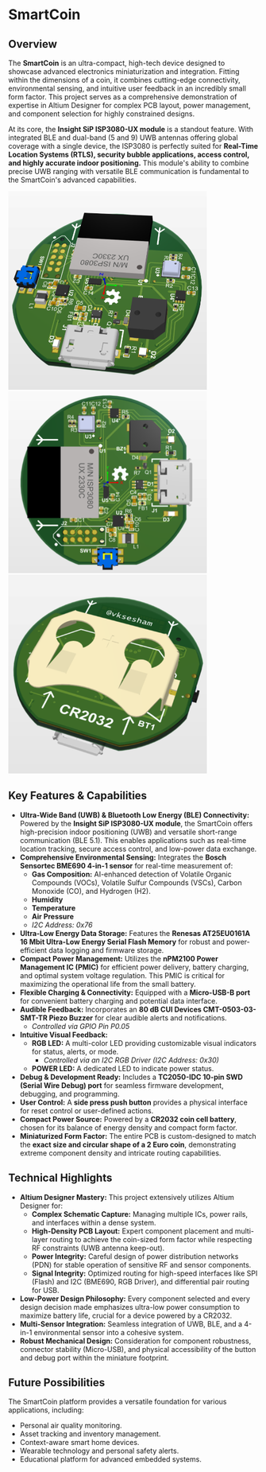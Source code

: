 # SmartCoin

## Overview

The **SmartCoin** is an ultra-compact, high-tech device designed to showcase advanced electronics miniaturization and integration. Fitting within the dimensions of a coin, it combines cutting-edge connectivity, environmental sensing, and intuitive user feedback in an incredibly small form factor. This project serves as a comprehensive demonstration of expertise in Altium Designer for complex PCB layout, power management, and component selection for highly constrained designs.

At its core, the **Insight SiP ISP3080-UX module** is a standout feature. With integrated BLE and dual-band (5 and 9) UWB antennas offering global coverage with a single device, the ISP3080 is perfectly suited for **Real-Time Location Systems (RTLS), security bubble applications, access control, and highly accurate indoor positioning.** This module's ability to combine precise UWB ranging with versatile BLE communication is fundamental to the SmartCoin's advanced capabilities.

<img src="Images/SmartCoin (1).png" width="400">
<img src="Images/SmartCoin (2).png" width="400">
<img src="Images/SmartCoin (3).png" width="400">

## Key Features & Capabilities

* **Ultra-Wide Band (UWB) & Bluetooth Low Energy (BLE) Connectivity:** Powered by the **Insight SiP ISP3080-UX module**, the SmartCoin offers high-precision indoor positioning (UWB) and versatile short-range communication (BLE 5.1). This enables applications such as real-time location tracking, secure access control, and low-power data exchange.
* **Comprehensive Environmental Sensing:** Integrates the **Bosch Sensortec BME690 4-in-1 sensor** for real-time measurement of:
    * **Gas Composition:** AI-enhanced detection of Volatile Organic Compounds (VOCs), Volatile Sulfur Compounds (VSCs), Carbon Monoxide (CO), and Hydrogen (H2).
    * **Humidity**
    * **Temperature**
    * **Air Pressure**
    * *I2C Address: 0x76*
* **Ultra-Low Energy Data Storage:** Features the **Renesas AT25EU0161A 16 Mbit Ultra-Low Energy Serial Flash Memory** for robust and power-efficient data logging and firmware storage.
* **Compact Power Management:** Utilizes the **nPM2100 Power Management IC (PMIC)** for efficient power delivery, battery charging, and optimal system voltage regulation. This PMIC is critical for maximizing the operational life from the small battery.
* **Flexible Charging & Connectivity:** Equipped with a **Micro-USB-B port** for convenient battery charging and potential data interface.
* **Audible Feedback:** Incorporates an **80 dB CUI Devices CMT-0503-03-SMT-TR Piezo Buzzer** for clear audible alerts and notifications.
    * *Controlled via GPIO Pin P0.05*
* **Intuitive Visual Feedback:**
    * **RGB LED:** A multi-color LED providing customizable visual indicators for status, alerts, or mode.
        * *Controlled via an I2C RGB Driver (I2C Address: 0x30)*
    * **POWER LED:** A dedicated LED to indicate power status.
* **Debug & Development Ready:** Includes a **TC2050-IDC 10-pin SWD (Serial Wire Debug) port** for seamless firmware development, debugging, and programming.
* **User Control:** A **side press push button** provides a physical interface for reset control or user-defined actions.
* **Compact Power Source:** Powered by a **CR2032 coin cell battery**, chosen for its balance of energy density and compact form factor.
* **Miniaturized Form Factor:** The entire PCB is custom-designed to match the **exact size and circular shape of a 2 Euro coin**, demonstrating extreme component density and intricate routing capabilities.

## Technical Highlights

* **Altium Designer Mastery:** This project extensively utilizes Altium Designer for:
    * **Complex Schematic Capture:** Managing multiple ICs, power rails, and interfaces within a dense system.
    * **High-Density PCB Layout:** Expert component placement and multi-layer routing to achieve the coin-sized form factor while respecting RF constraints (UWB antenna keep-out).
    * **Power Integrity:** Careful design of power distribution networks (PDN) for stable operation of sensitive RF and sensor components.
    * **Signal Integrity:** Optimized routing for high-speed interfaces like SPI (Flash) and I2C (BME690, RGB Driver), and differential pair routing for USB.
* **Low-Power Design Philosophy:** Every component selected and every design decision made emphasizes ultra-low power consumption to maximize battery life, crucial for a device powered by a CR2032.
* **Multi-Sensor Integration:** Seamless integration of UWB, BLE, and a 4-in-1 environmental sensor into a cohesive system.
* **Robust Mechanical Design:** Consideration for component robustness, connector stability (Micro-USB), and physical accessibility of the button and debug port within the miniature footprint.

## Future Possibilities

The SmartCoin platform provides a versatile foundation for various applications, including:
* Personal air quality monitoring.
* Asset tracking and inventory management.
* Context-aware smart home devices.
* Wearable technology and personal safety alerts.
* Educational platform for advanced embedded systems.
